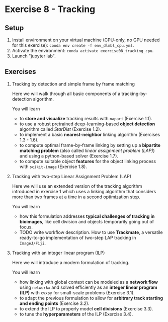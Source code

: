 # Exercise 8 - Tracking

## Setup
1. Install environment on your virtual machine (CPU-only, no GPU needed for this exercise): `conda env create -f env_dlmbl_cpu.yml`.
1. Activate the environment: `conda activate exercise08_tracking_cpu`.
1. Launch "jupyter lab".


## Exercises

1. Tracking by detection and simple frame by frame matching

    Here we will walk through all basic components of a tracking-by-detection algorithm.
    
    You will learn
    - to **store and visualize** tracking results with `napari` (Exercise 1.1).
    - to use a robust pretrained deep-learning-based **object detection** algorithm called *StarDist* (Exercise 1.2).
    - to implement a basic **nearest-neighbor** linking algorithm (Exercises 1.3 - 1.6).
    - to compute optimal frame-by-frame linking by setting up a **bipartite matching problem** (also called *linear assignment problem (LAP)*) and using a python-based solver (Exercise 1.7).
    - to compute suitable object **features** for the object linking process with `scikit-image` (Exercise 1.8).


2. Tracking with two-step Linear Assignment Problem (LAP)

    Here we will use an extended version of the tracking algorithm introduced in exercise 1 which uses a linking algorithm that considers more than two frames at a time in a second optimization step.
    
    You will learn
    - how this formulation addresses **typical challenges of tracking in bioimages**, like cell division and objects temporarily going out of focus.
    - TODO write workflow description. How to use **Trackmate**, a versatile ready-to-go implementation of two-step LAP tracking in `ImageJ/Fiji`.



    
3. Tracking with an integer linear program (ILP)

    Here we will introduce a modern formulation of tracking.

    You will learn
    - how linking with global context can be modeled as a **network flow** using `networkx` and solved efficiently as an **integer linear program (ILP)** with `cvxpy` for small-scale problems (Exercise 3.1).
    - to adapt the previous formulation to allow for **arbitrary track starting and ending points** (Exercise 3.2).
    - to extend the ILP to properly model **cell divisions** (Exercise 3.3).
    - to tune the **hyperparameters** of the ILP (Exercise 3.4).
